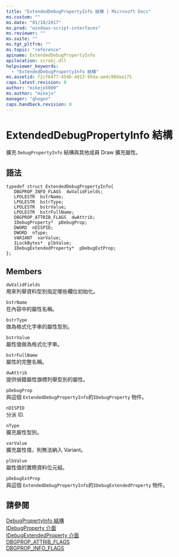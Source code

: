 ```yaml
---
title: "ExtendedDebugPropertyInfo 結構 | Microsoft Docs"
ms.custom: ""
ms.date: "01/18/2017"
ms.prod: "windows-script-interfaces"
ms.reviewer: ""
ms.suite: ""
ms.tgt_pltfrm: ""
ms.topic: "reference"
apiname: ExtendedDebugPropertyInfo
apilocation: scrobj.dll
helpviewer_keywords: 
  - "ExtendedDebugPropertyInfo 結構"
ms.assetid: f2cf6477-454b-4d13-95da-ae4c90daa175
caps.latest.revision: 8
author: "mikejo5000"
ms.author: "mikejo"
manager: "ghogen"
caps.handback.revision: 8
---
```

# ExtendedDebugPropertyInfo 結構
擴充 `DebugPropertyInfo` 結構與其他成員 Draw 擴充屬性。  
  
## 語法  
  
```  
typedef struct ExtendedDebugPropertyInfo{  
   DBGPROP_INFO_FLAGS  dwValidFields;  
   LPOLESTR  bstrName;  
   LPOLESTR  bstrType;  
   LPOLESTR  bstrValue;  
   LPOLESTR  bstrFullName;  
   DBGPROP_ATTRIB_FLAGS  dwAttrib;  
   IDebugProperty*  pDebugProp;  
   DWORD  nDISPID;  
   DWORD  nType;  
   VARIANT  varValue;  
   ILockBytes*  plbValue;  
   IDebugExtendedProperty*  pDebugExtProp;  
};  
```  
  
## Members  
 `dwValidFields`  
 用來列舉資料型別指定哪些欄位初始化。  
  
 `bstrName`  
 在內容中的屬性名稱。  
  
 `bstrType`  
 做為格式化字串的屬性型別。  
  
 `bstrValue`  
 屬性值做為格式化字串。  
  
 `bstrFullName`  
 屬性的完整名稱。  
  
 `dwAttrib`  
 提供偵錯屬性旗標列舉型別的屬性。  
  
 `pDebugProp`  
 與這個 `ExtendedDebugPropertyInfo`的`IDebugProperty` 物件。  
  
 `nDISPID`  
 分派 ID.  
  
 `nType`  
 擴充屬性型別。  
  
 `varValue`  
 擴充屬性值，則無法納入 Variant。  
  
 `plbValue`  
 屬性值的實際資料位元組。  
  
 `pDebugExtProp`  
 與這個 `ExtendedDebugPropertyInfo`的`IDebugExtendedProperty` 物件。  
  
## 請參閱  
 [DebugPropertyInfo 結構](../../winscript/reference/debugpropertyinfo-structure.md)   
 [IDebugProperty 介面](../../winscript/reference/idebugproperty-interface.md)   
 [IDebugExtendedProperty 介面](../../winscript/reference/idebugextendedproperty-interface.md)   
 [DBGPROP\_ATTRIB\_FLAGS](../../winscript/reference/dbgprop-attrib-flags.md)   
 [DBGPROP\_INFO\_FLAGS](../../winscript/reference/dbgprop-info-flags.md)